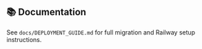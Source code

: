 ## 📚 Documentation

See `docs/DEPLOYMENT_GUIDE.md` for full migration and Railway setup instructions. 